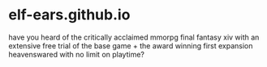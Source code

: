 # elf-ears.github.io
have you heard of the critically acclaimed mmorpg final fantasy xiv with an extensive free trial of the base game + the award winning first expansion heavenswared with no limit on playtime?